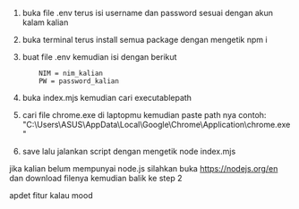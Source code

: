 1.  buka file .env terus isi username dan password sesuai dengan akun kalam kalian
2.  buka terminal terus install semua package dengan mengetik npm i
3.  buat file .env kemudian isi dengan berikut

            NIM = nim_kalian
            PW = password_kalian

4. buka index.mjs kemudian cari executablepath
5. cari file chrome.exe di laptopmu kemudian paste path nya
contoh: "C:\Users\ASUS\AppData\Local\Google\Chrome\Application\chrome.exe"

6. save lalu jalankan script dengan mengetik node index.mjs

jika kalian belum mempunyai node.js silahkan buka https://nodejs.org/en dan download filenya
kemudian balik ke step 2

apdet fitur kalau mood
